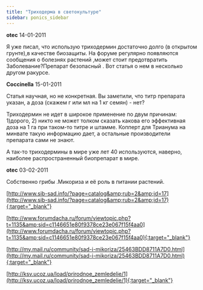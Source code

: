```yaml
---
title: "Триходерма в светокультуре"
sidebar: ponics_sidebar
---
```


**otec** 14-01-2011

Я уже писал, что использую триходермин достаточно долго (в открытом грунте),в качестве биозащиты. На форуме регулярно появляются сообщения о болезнях растений ,может стоит предотвратить Заболевание?Препарат безопасный . Вот статья о нем в несколько другом ракурсе.


**Coccinella** 15-01-2011

Статья научная, но не конкретная. Вы заметили, что титр препарата указан, а доза (скажем г или мл на 1 кг семян) - нет?

Триходермин не идет в широкое применение по двум причинам: 1)дорого, 2) никто не может толком сказать какова его эффективная доза на 1 га при таком-то титре и штамме. Копперт для Трианума на минвате такую информацию дает, а остальные производители препарата сами не знают.

А так-то триходермины в мире уже лет 40 используются, наверно, наиболее распространенный биопрепарат в мире.


**otec** 03-02-2011

Собственно грибы .Микориза и её роль в питании растений.

[http://www.sib-sad.info/?page=catalog&amp;rub=2&amp;id=17](http://www.sib-sad.info/?page=catalog&amp;rub=2&amp;id=17){:target="_blank"}

[http://www.forumdacha.ru/forum/viewtopic.php?t=1135&amp;sid=c1146651e80f9378ce23e067f15f4aa0](http://www.forumdacha.ru/forum/viewtopic.php?t=1135&amp;sid=c1146651e80f9378ce23e067f15f4aa0){:target="_blank"}

[http://my.mail.ru/community/sad-i-mikoriza/25463BDD8711A7D0.html](http://my.mail.ru/community/sad-i-mikoriza/25463BDD8711A7D0.html){:target="_blank"}

[http://ksv.ucoz.ua/load/prirodnoe_zemledelie/1](http://ksv.ucoz.ua/load/prirodnoe_zemledelie/1){:target="_blank"}



